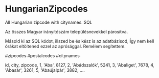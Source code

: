# HungarianZipcodes
All Hungarian zipcode with citynames. SQL

Az összes Magyar irányítószám településnevekkel párosítva.

Másold ki az SQL kódot, illszed be és kész is az adatbázisod, Így nem kell órákat eltöltened ezzel az aprósággal. Remélem segítettem.

#zipcodes #postalcodes #citynames

id, city, zipcode,
1, 'Aba', 8127,
2, 'Abádszalók', 5241,
3, 'Abaliget', 7678,
4, 'Abasár', 3261,
5, 'Abaújalpár', 3882,
....


